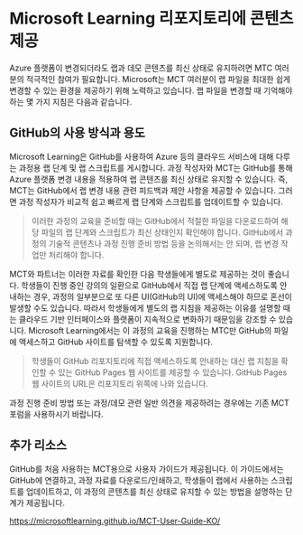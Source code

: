 ﻿# Microsoft Learning 리포지토리에 콘텐츠 제공

Azure 플랫폼이 변경되더라도 랩과 데모 콘텐츠를 최신 상태로 유지하려면 MTC 여러분의 적극적인 참여가 필요합니다. Microsoft는 MCT 여러분이 랩 파일을 최대한 쉽게 변경할 수 있는 환경을 제공하기 위해 노력하고 있습니다. 랩 파일을 변경할 때 기억해야 하는 몇 가지 지침은 다음과 같습니다.

## GitHub의 사용 방식과 용도

Microsoft Learning은 GitHub를 사용하여 Azure 등의 클라우드 서비스에 대해 다루는 과정용 랩 단계 및 랩 스크립트를 게시합니다. 과정 작성자와 MCT는 GitHub를 통해 Azure 플랫폼 변경 내용을 적용하여 랩 콘텐츠를 최신 상태로 유지할 수 있습니다. 즉, MCT는 GitHub에서 랩 변경 내용 관련 피드백과 제안 사항을 제공할 수 있습니다. 그러면 과정 작성자가 비교적 쉽고 빠르게 랩 단계와 스크립트를 업데이트할 수 있습니다.

> 이러한 과정의 교육을 준비할 때는 GitHub에서 적절한 파일을 다운로드하여 해당 파일의 랩 단계와 스크립트가 최신 상태인지 확인해야 합니다. GitHub에서 과정의 기술적 콘텐츠나 과정 진행 준비 방법 등을 논의해서는 안 되며, 랩 변경 작업만 처리해야 합니다.

MCT와 파트너는 이러한 자료를 확인한 다음 학생들에게 별도로 제공하는 것이 좋습니다.  학생들이 진행 중인 강의의 일환으로 GitHub에서 직접 랩 단계에 액세스하도록 안내하는 경우, 과정의 일부분으로 또 다른 UI(GitHub의 UI)에 액세스해야 하므로 혼선이 발생할 수도 있습니다. 따라서 학생들에게 별도의 랩 지침을 제공하는 이유를 설명할 때는 클라우드 기반 인터페이스와 플랫폼이 지속적으로 변화하기 때문임을 강조할 수 있습니다. Microsoft Learning에서는 이 과정의 교육을 진행하는 MTC만 GitHub의 파일에 액세스하고 GitHub 사이트를 탐색할 수 있도록 지원합니다.

> 학생들이 GitHub 리포지토리에 직접 액세스하도록 안내하는 대신 랩 지침을 확인할 수 있는 GitHub Pages 웹 사이트를 제공할 수 있습니다. GitHub Pages 웹 사이트의 URL은 리포지토리 위쪽에 나와 있습니다.

과정 진행 준비 방법 또는 과정/데모 관련 일반 의견을 제공하려는 경우에는 기존 MCT 포럼을 사용하시기 바랍니다.

## 추가 리소스

GitHub를 처음 사용하는 MCT용으로 사용자 가이드가 제공됩니다. 이 가이드에서는 GitHub에 연결하고, 과정 자료를 다운로드/인쇄하고, 학생들이 랩에서 사용하는 스크립트를 업데이트하고, 이 과정의 콘텐츠를 최신 상태로 유지할 수 있는 방법을 설명하는 단계가 제공됩니다.

<https://microsoftlearning.github.io/MCT-User-Guide-KO/>
